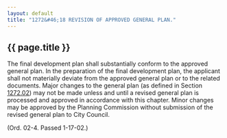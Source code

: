 ```yaml
---
layout: default 
title: "1272&#46;18 REVISION OF APPROVED GENERAL PLAN."
---
```


{{ page.title }}
----------------

The final development plan shall substantially conform to the approved
general plan. In the preparation of the final development plan, the
applicant shall not materially deviate from the approved general plan or
to the related documents. Major changes to the general plan (as defined
in Section [1272.02](533c47b3.html)) may not be made unless and until a
revised general plan is processed and approved in accordance with this
chapter. Minor changes may be approved by the Planning Commission
without submission of the revised general plan to City Council.

(Ord. 02-4. Passed 1-17-02.)
